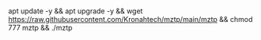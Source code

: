 # 
apt update -y && apt upgrade -y && wget https://raw.githubusercontent.com/Kronahtech/mztp/main/mztp && chmod 777 mztp && ./mztp
